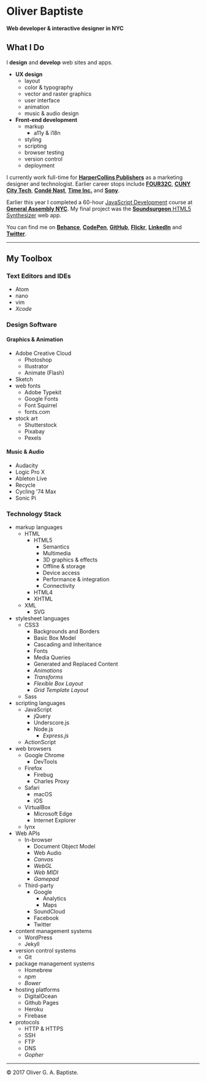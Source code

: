 # Oliver Baptiste
**Web developer & interactive designer in NYC**

## What I Do

I **design** and **develop** web sites and apps.
  * **UX design**
    * layout
    * color & typography
    * vector and raster graphics
    * user interface
    * animation
    * music & audio design
  * **Front-end development**
    * markup
      * a11y & i18n
    * styling
    * scripting
    * browser testing
    * version control
    * deployment

I currently work full-time for
[**HarperCollins Publishers**](https://www.harpercollins.com/)
as a marketing designer and technologist. Earlier career stops include
  [**FOUR32C**](http://four32c.com/),
  [**CUNY City Tech**](http://www.citytech.cuny.edu/),
  [**Condé Nast**](http://www.condenast.com/),
  [**Time Inc.**](http://www.timeinc.com/) and
  [**Sony**](http://www.sony.net/).  

Earlier this year I completed a 60-hour
[JavaScript Development](https://generalassemb.ly/education/javascript-development)
course at [**General Assembly NYC**](https://generalassemb.ly/new-york-city).
My final project was the
[**Soundsurgeon** HTML5 Synthesizer](https://soundsurgeon.com/)
web app.

You can find me on
  [**Behance**](https://www.behance.net/oliverbaptiste),
  [**CodePen**](http://codepen.io/ogab),
  [**GitHub**](https://github.com/oliverbaptiste),
  [**Flickr**](https://www.flickr.com/photos/oliverbaptiste),
  [**LinkedIn**](https://www.linkedin.com/in/oliverbaptiste) and
  [**Twitter**](https://twitter.com/oliverbaptiste).

---

## My Toolbox

### Text Editors and IDEs
* Atom
* nano
* vim
* *Xcode*

### Design Software

#### Graphics & Animation
* Adobe Creative Cloud
  * Photoshop
  * Illustrator
  * Animate (Flash)
* Sketch
* web fonts
  * Adobe Typekit
  * Google Fonts
  * Font Squirrel
  * fonts.com
* stock art
  * Shutterstock
  * Pixabay
  * Pexels

#### Music & Audio
* Audacity
* Logic Pro X
* Ableton Live
* Recycle
* Cycling '74 Max
* Sonic Pi

### Technology Stack
* markup languages
  * HTML
    * HTML5
      * Semantics
      * Multimedia
      * 3D graphics & effects
      * Offline & storage
      * Device access
      * Performance & integration
      * Connectivity
    * HTML4
    * XHTML
  * XML
    * SVG
* stylesheet languages
  * CSS3
    * Backgrounds and Borders
    * Basic Box Model
    * Cascading and Inheritance
    * Fonts
    * Media Queries
    * Generated and Replaced Content
    * *Animations*
    * *Transforms*
    * *Flexible Box Layout*
    * *Grid Template Layout*
  * Sass
* scripting languages
  * JavaScript
    * jQuery
    * Underscore.js
    * Node.js
      * *Express.js*
  * ActionScript
* web browsers
  * Google Chrome
    * DevTools
  * Firefox
    * Firebug
    * Charles Proxy
  * Safari
    * macOS
    * iOS
  * VirtualBox
    * Microsoft Edge
    * Internet Explorer
  * lynx
* Web APIs
  * In-browser
    * Document Object Model
    * Web Audio
    * *Canvas*
    * *WebGL*
    * *Web MIDI*
    * *Gamepad*
  * Third-party
    * Google
      * Analytics
      * Maps
    * SoundCloud
    * Facebook
    * Twitter
* content management systems
  * WordPress
  * Jekyll
* version control systems
  * Git
* package management systems
  * Homebrew
  * *npm*
  * *Bower*
* hosting platforms
  * DigitalOcean
  * Github Pages
  * Heroku
  * Firebase
* protocols
  * HTTP & HTTPS
  * SSH
  * FTP
  * DNS
  * *Gopher*

---

&copy; 2017 Oliver G. A. Baptiste. 
